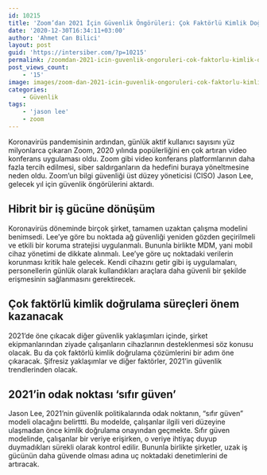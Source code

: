 ```yaml
---
id: 10215
title: 'Zoom’dan 2021 İçin Güvenlik Öngörüleri: Çok Faktörlü Kimlik Doğrulama Önem Kazanacak'
date: '2020-12-30T16:34:11+03:00'
author: 'Ahmet Can Bilici'
layout: post
guid: 'https://intersiber.com/?p=10215'
permalink: /zoomdan-2021-icin-guvenlik-ongoruleri-cok-faktorlu-kimlik-dogrulama-onem-kazanacak/
post_views_count:
    - '15'
image: images/zoom-dan-2021-icin-guvenlik-ongoruleri-cok-faktorlu-kimlik-dogrulama-onem-kazanacak.png
categories:
    - Güvenlik
tags:
    - 'jason lee'
    - zoom
---
```


Koronavirüs pandemisinin ardından, günlük aktif kullanıcı sayısını yüz milyonlarca çıkaran Zoom, 2020 yılında popülerliğini en çok artıran video konferans uygulaması oldu. Zoom gibi video konferans platformlarının daha fazla tercih edilmesi, siber saldırganların da hedefini buraya yöneltmesine neden oldu. Zoom’un bilgi güvenliği üst düzey yöneticisi (CISO) Jason Lee, gelecek yıl için güvenlik öngörülerini aktardı.

## Hibrit bir iş gücüne dönüşüm

Koronavirüs döneminde birçok şirket, tamamen uzaktan çalışma modelini benimsedi. Lee’ye göre bu noktada ağ güvenliği yeniden gözden geçirilmeli ve etkili bir koruma stratejisi uygulanmalı. Bununla birlikte MDM, yani mobil cihaz yönetimi de dikkate alınmalı. Lee’ye göre uç noktadaki verilerin korunması kritik hale gelecek. Kendi cihazını getir gibi iş uygulamaları, personellerin günlük olarak kullandıkları araçlara daha güvenli bir şekilde erişmesinin sağlanmasını gerektirecek.

## Çok faktörlü kimlik doğrulama süreçleri önem kazanacak

2021’de öne çıkacak diğer güvenlik yaklaşımları içinde, şirket ekipmanlarından ziyade çalışanların cihazlarının desteklenmesi söz konusu olacak. Bu da çok faktörlü kimlik doğrulama çözümlerini bir adım öne çıkaracak. Şifresiz yaklaşımlar ve diğer faktörler, 2021’in güvenlik trendlerinden olacak.

## 2021’in odak noktası ‘sıfır güven’

Jason Lee, 2021’nin güvenlik politikalarında odak noktanın, “sıfır güven” modeli olacağını belirttti. Bu modelde, çalışanlar ilgili veri düzeyine ulaşmadan önce kimlik doğrulama onayından geçmekte. Sıfır güven modelinde, çalışanlar bir veriye erişirken, o veriye ihtiyaç duyup duymadıkları sürekli olarak kontrol edilir. Bununla birlikte şirketler, uzak iş gücünün daha güvende olması adına uç noktadaki denetimlerini de artıracak.